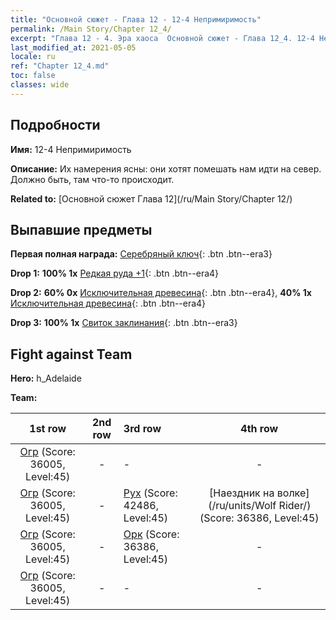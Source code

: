 ```yaml
---
title: "Основной сюжет - Глава 12 - 12-4 Непримиримость"
permalink: /Main Story/Chapter 12_4/
excerpt: "Глава 12 - 4. Эра хаоса  Основной сюжет - Глава 12_4. 12-4 Непримиримость"
last_modified_at: 2021-05-05
locale: ru
ref: "Chapter 12_4.md"
toc: false
classes: wide
---
```


## Подробности

 **Имя:** 12-4 Непримиримость

 **Описание:** Их намерения ясны: они хотят помешать нам идти на север. Должно быть, там что-то происходит.

 **Related to:** [Основной сюжет Глава 12](/ru/Main Story/Chapter 12/)

## Выпавшие предметы

 **Первая полная награда:** [Серебряный ключ](/ItemsRU/con_693/){: .btn .btn--era3}

 **Drop 1:** **100% 1x** [Редкая руда +1](/ItemsRU/mat_40/){: .btn .btn--era4}

 **Drop 2:** **60% 0x** [Исключительная древесина](/ItemsRU/mat_34/){: .btn .btn--era4}, **40% 1x** [Исключительная древесина](/ItemsRU/mat_34/){: .btn .btn--era4}

 **Drop 3:** **100% 1x** [Свиток заклинания](/ItemsRU/con_694/){: .btn .btn--era3}


## Fight against Team
 **Hero:** h_Adelaide

 **Team:**


  | 1st row | 2nd row | 3rd row | 4th row |
  |:----:|:----:|:----|:----:|
  | [Огр](/ru/units/Ogre/) (Score: 36005, Level:45)  | - | - | - |
  | [Огр](/ru/units/Ogre/) (Score: 36005, Level:45)  | - | [Рух](/ru/units/Roc/) (Score: 42486, Level:45)  | [Наездник на волке](/ru/units/Wolf Rider/) (Score: 36386, Level:45)  |
  | [Огр](/ru/units/Ogre/) (Score: 36005, Level:45)  | - | [Орк](/ru/units/Orc/) (Score: 36386, Level:45)  | - |
  | [Огр](/ru/units/Ogre/) (Score: 36005, Level:45)  | - | - | - |


